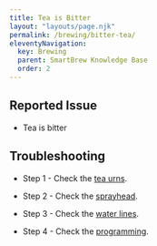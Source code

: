 ```yaml
---
title: Tea is Bitter
layout: "layouts/page.njk"
permalink: /brewing/bitter-tea/
eleventyNavigation:
  key: Brewing
  parent: SmartBrew Knowledge Base
  order: 2
---
```

## Reported Issue

- Tea is bitter

## Troubleshooting

- Step 1 - Check the [tea urns](/brewing/check-tea-urns/).

- Step 2 - Check the [sprayhead](/brewing/check-sprayhead/).

- Step 3 - Check the [water lines](/brewing/check-water-lines/).

- Step 4 - Check the [programming](/brewing/check-programming/).
